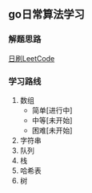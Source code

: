 ## go日常算法学习
### 解题思路
[日刷LeetCode](https://www.inkdp.cn/leetcode.html)
### 学习路线
1. 数组
   * 简单[进行中]
   * 中等[未开始]
   * 困难[未开始]
2. 字符串
3. 队列
4. 栈
5. 哈希表
6. 树